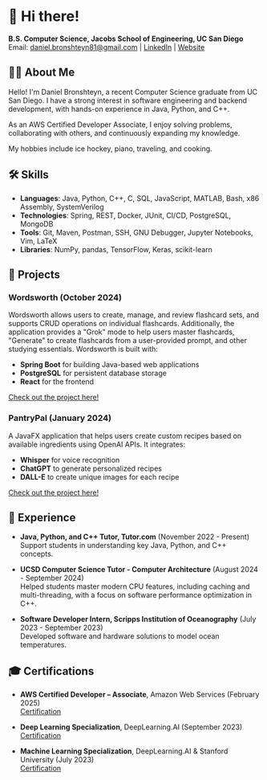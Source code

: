 
# 👋 Hi there!  

**B.S. Computer Science, Jacobs School of Engineering, UC San Diego**  
Email: daniel.bronshteyn81@gmail.com | [LinkedIn](https://www.linkedin.com/in/daniel-bronshteyn/) | [Website](https://dbronshteyn.github.io/)

## 👨‍💻 About Me 

Hello! I'm Daniel Bronshteyn, a recent Computer Science graduate from UC San Diego. I have a strong interest in software engineering and backend development, with hands-on experience in Java, Python, and C++. 

As an AWS Certified Developer Associate, I enjoy solving problems, collaborating with others, and continuously expanding my knowledge.

My hobbies include ice hockey, piano, traveling, and cooking.

## 🛠️ Skills 

- **Languages**: Java, Python, C++, C, SQL, JavaScript, MATLAB, Bash, x86 Assembly, SystemVerilog
- **Technologies**: Spring, REST, Docker, JUnit, CI/CD,‬‭ PostgreSQL, MongoDB
- **Tools**: Git, Maven, Postman, SSH, GNU Debugger, Jupyter‬‭ Notebooks, Vim, LaTeX
- **Libraries**: NumPy, pandas, TensorFlow, Keras, scikit-learn

## 🚀 Projects 

### Wordsworth (October 2024)
Wordsworth allows users to create, manage, and review flashcard sets, and supports CRUD operations on individual flashcards. Additionally, the application provides a "Grok" mode to help users master flashcards, "Generate" to create flashcards from a user-provided prompt, and other studying essentials. Wordsworth is built with:
- **Spring Boot** for building Java-based web applications
- **PostgreSQL** for persistent database storage
- **React** for the frontend
  
[Check out the project here!](https://github.com/dbronshteyn/Wordsworth)

### PantryPal (January 2024)
A JavaFX application that helps users create custom recipes based on available ingredients using OpenAI APIs. It integrates:
- **Whisper** for voice recognition
- **ChatGPT** to generate personalized recipes
- **DALL-E** to create unique images for each recipe
  
[Check out the project here!](https://github.com/dbronshteyn/PantryPal)

## 💼 Experience 

- **Java, Python, and C++ Tutor, Tutor.com** (November 2022 - Present)  
  Support students in understanding key Java, Python, and C++ concepts.

- **UCSD Computer Science Tutor - Computer Architecture** (August 2024 - September 2024)  
  Helped students master modern CPU features, including caching and multi-threading, with a focus on software performance optimization in C++.
  
- **Software Developer Intern, Scripps Institution of Oceanography** (July 2023 - September 2023)  
  Developed software and hardware solutions to model ocean temperatures.

## 🎓 Certifications

- **AWS Certified Developer – Associate**, Amazon Web Services (February 2025)  
  [Certification](https://www.credly.com/badges/546d9d9e-e129-4b94-ac51-b2e7248fb03c/public_url)

- **Deep Learning Specialization**, DeepLearning.AI (September 2023)  
  [Certification](https://www.coursera.org/account/accomplishments/specialization/certificate/MSZULYSPJDSV)

- **Machine Learning Specialization**, DeepLearning.AI & Stanford University (July 2023)  
  [Certification](https://www.coursera.org/account/accomplishments/specialization/certificate/M66VNMT5FA28)

